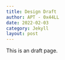 ```yaml
---
title: Design Draft
author: APT - 0x44LL
date: 2022-02-03
category: Jekyll
layout: post
---
```


This is an draft page.
